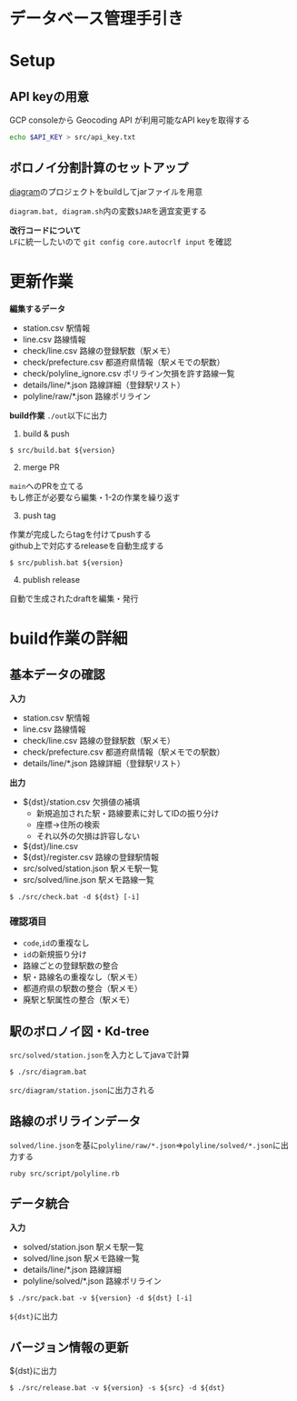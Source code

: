 # データベース管理手引き

# Setup
## API keyの用意
GCP consoleから Geocoding API が利用可能なAPI keyを取得する
```bash
echo $API_KEY > src/api_key.txt
```

## ボロノイ分割計算のセットアップ
[diagram](https://github.com/Seo-4d696b75/diagram)のプロジェクトをbuildしてjarファイルを用意

`diagram.bat, diagram.sh`内の変数`$JAR`を適宜変更する  

**改行コードについて**  
`LF`に統一したいので `git config core.autocrlf input` を確認

# 更新作業

**編集するデータ**
- station.csv 駅情報
- line.csv 路線情報
- check/line.csv 路線の登録駅数（駅メモ）
- check/prefecture.csv 都道府県情報（駅メモでの駅数）
- check/polyline_ignore.csv ポリライン欠損を許す路線一覧
- details/line/*.json 路線詳細（登録駅リスト）
- polyline/raw/*.json 路線ポリライン

**build作業**
`./out`以下に出力

1. build & push

```
$ src/build.bat ${version}
```

2. merge PR

`main`へのPRを立てる  
もし修正が必要なら編集・1-2の作業を繰り返す

3. push tag

作業が完成したらtagを付けてpushする  
github上で対応するreleaseを自動生成する  

```
$ src/publish.bat ${version}
```

4. publish release

自動で生成されたdraftを編集・発行


# build作業の詳細

## 基本データの確認

**入力**
- station.csv 駅情報
- line.csv 路線情報
- check/line.csv 路線の登録駅数（駅メモ）
- check/prefecture.csv 都道府県情報（駅メモでの駅数）
- details/line/*.json 路線詳細（登録駅リスト）

**出力**
- ${dst}/station.csv 欠損値の補填  
    - 新規追加された駅・路線要素に対してIDの振り分け
    - 座標->住所の検索
    - それ以外の欠損は許容しない
- ${dst}/line.csv
- ${dst}/register.csv 路線の登録駅情報
- src/solved/station.json 駅メモ駅一覧
- src/solved/line.json 駅メモ路線一覧

```
$ ./src/check.bat -d ${dst} [-i]
```


### 確認項目
- `code`,`id`の重複なし
- `id`の新規振り分け
- 路線ごとの登録駅数の整合
- 駅・路線名の重複なし（駅メモ）
- 都道府県の駅数の整合（駅メモ）
- 廃駅と駅属性の整合（駅メモ）



## 駅のボロノイ図・Kd-tree

`src/solved/station.json`を入力としてjavaで計算  

```
$ ./src/diagram.bat
```

`src/diagram/station.json`に出力される

## 路線のポリラインデータ

`solved/line.json`を基に`polyline/raw/*.json`=>`polyline/solved/*.json`に出力する

```
ruby src/script/polyline.rb
```

## データ統合


**入力**
- solved/station.json 駅メモ駅一覧
- solved/line.json 駅メモ路線一覧
- details/line/*.json 路線詳細
- polyline/solved/*.json 路線ポリライン

```
$ ./src/pack.bat -v ${version} -d ${dst} [-i]
```

`${dst}`に出力

## バージョン情報の更新

${dst}に出力

```
$ ./src/release.bat -v ${version} -s ${src} -d ${dst}
```
